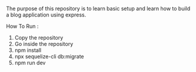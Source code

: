 The purpose of this repository is to learn basic setup and learn how to build a blog application using express. 

How To Run : 
1. Copy the repository
2. Go inside the repository
3. npm install
4. npx sequelize-cli db:migrate
5. npm run dev
